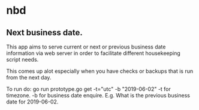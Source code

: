 # nbd
Next business date.
------------------

This app aims to serve current or next or previous business date information via web server in order to facilitate different housekeeping script needs.

This comes up alot especially when you have checks or backups that is run from the next day.  

To run do:
go run prototype.go get -t="utc" -b "2019-06-02"
-t for timezone.
-b for business date enquire. E.g. What is the previous business date for 2019-06-02.
